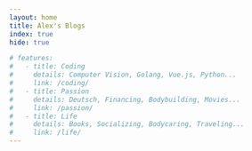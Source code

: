 ```yaml
---
layout: home
title: Alex's Blogs
index: true
hide: true

# features:
#   - title: Coding
#     details: Computer Vision, Golang, Vue.js, Python...
#     link: /coding/
#   - title: Passion
#     details: Deutsch, Financing, Bodybuilding, Movies...
#     link: /passion/
#   - title: Life
#     details: Books, Socializing, Bodycaring, Traveling...
#     link: /life/
---
```


